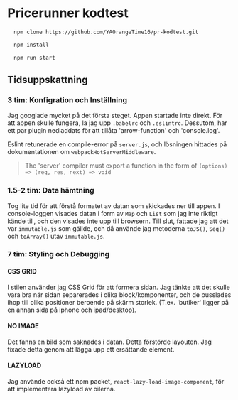 # Pricerunner kodtest

```bash
  npm clone https://github.com/YAOrangeTime16/pr-kodtest.git

  npm install

  npm run start
```

## Tidsuppskattning

### 3 tim: Konfigration och Inställning

Jag googlade mycket på det första steget. Appen startade inte direkt. För att appen skulle fungera, la jag upp `.babelrc` och `.eslintrc`. Dessutom, har ett par plugin nedladdats för att tillåta 'arrow-function' och 'console.log'.

Eslint retunerade en compile-error på `server.js`, och lösningen hittades på dokumentationen om `webpackHotServerMiddleware`.

> The 'server' compiler must export a function in the form of `(options) => (req, res, next) => void`

### 1.5-2 tim: Data hämtning

Tog lite tid för att förstå formatet av datan som skickades ner till appen. I console-loggen visades datan i form av `Map` och `List` som jag inte riktigt kände till, och den visades inte upp till browsern. Till slut, fattade jag att det var `immutable.js` som gällde, och då använde jag metoderna `toJS()`, `Seq()` och `toArray()` utav `immutable.js`.

### 7 tim: Styling och Debugging

#### CSS GRID

I stilen använder jag CSS Grid för att formera sidan. Jag tänkte att det skulle vara bra när sidan separerades i olika block/komponenter, och de pusslades ihop till olika positioner beroende på skärm storlek. (T.ex. 'butiker' ligger på en annan sida på iphone och ipad/desktop).

#### NO IMAGE

Det fanns en bild som saknades i datan. Detta förstörde layouten. Jag fixade detta genom att lägga upp ett ersättande element.

#### LAZYLOAD

Jag använde också ett npm packet, `react-lazy-load-image-component`, för att implementera lazyload av bilerna.
